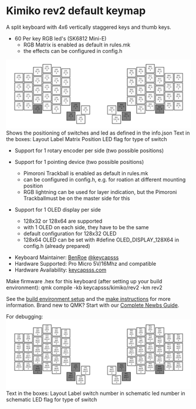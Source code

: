 # Kimiko rev2 default keymap

A split keyboard with 4x6 vertically staggered keys and thumb keys.

- 60 Per key RGB led's (SK6812 Mini-E)
	- RGB Matrix is enabled as default in rules.mk
	- the effects can be configured in config.h 
<img src="https://github.com/Ex3c4Def/dev_images/blob/main/kimiko_rev2_layout_position_matrix.png" width="800" />
	Shows the positioning of switches and led as defined in the info.json
	Text in the boxes:
		Layout Label
		Matrix Position
		LED flag for type of switch
	
- Support for 1 rotary encoder per side (two possible positions)

- Support for 1 pointing device (two possible positions)
	- Pimoroni Trackball is enabled as default in rules.mk
	- can be configured in config.h, e.g. for roation at different mounting position
	- RGB lightning can be used for layer indication, but the Pimoroni Trackballmust be on the master side for this  
	
- Support for 1 OLED display per side
	- 128x32 or 128x64 are supported
	- with 1 OLED on each side, they have to be the same
	- default configuration for 128x32 OLED
	- 128x64 OLED can be set with #define OLED_DISPLAY_128X64 in config.h (already prepared)

* Keyboard Maintainer: [BenRoe](https://github.com/BenRoe/) [@keycapsss](https://twitter.com/keycapsss)
* Hardware Supported: Pro Micro 5V/16Mhz and compatible
* Hardware Availability: [keycapsss.com](https://keycapsss.com)

Make firmware .hex for this keyboard (after setting up your build environment):
	qmk compile -kb keycapsss/kimiko/rev2 -km rev2

See the [build environment setup](https://docs.qmk.fm/#/getting_started_build_tools) and the [make instructions](https://docs.qmk.fm/#/getting_started_make_guide) for more information. Brand new to QMK? Start with our [Complete Newbs Guide](https://docs.qmk.fm/#/newbs).

For debugging:
<img src="https://github.com/Ex3c4Def/dev_images/blob/main/kimiko_rev2_layout_position_schematic.png" width="800" />
	Text in the boxes:
		Layout Label
		switch number in schematic
		led number in schematic
		LED flag for type of switch